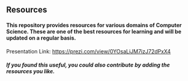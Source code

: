 ## Resources
#### This repository provides resources for various domains of Computer Science. These are one of the best resources for learning and will be updated on a regular basis. 

Presentation Link: https://prezi.com/view/0YOsaLiJM7izJ72dPxX4

##### If you found this useful, you could also contribute by adding the resources you like. 
